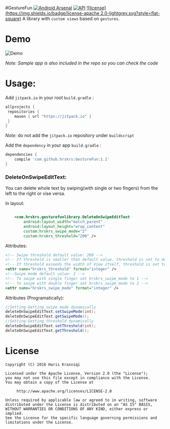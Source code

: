 #GestureFun [![Android Arsenal](https://img.shields.io/badge/Android%20Arsenal-GestureFun-green.svg?style=true)](https://android-arsenal.com/details/1/3084) [![API](https://img.shields.io/badge/API-10%2B-brightgreen.svg?style=flat-square)](https://android-arsenal.com/api?level=10) [![license](https://img.shields.io/badge/license-apache 2.0-lightgrey.svg?style=flat-square)](http://www.apache.org/licenses/LICENSE-2.0.html)
A library with `custom views` based on `gestures`.

# Demo

 ![Demo](demo.gif)

_Note: Sample app is also included in the repo so you can check the code_


#  Usage:

Add `jitpack.io` in your root `build.gradle` :
```groovy
allprojects {
 repositories {
    maven { url "https://jitpack.io" }
 }
}
```
_Note:_ do not add the `jitpack.io` repository under `buildscript`

Add the `dependency` in your app `build.gradle` :
```groovy
dependencies {
    compile 'com.github.hrskrs:GestureFun:1.1'
}
```

### DeleteOnSwipeEditText:
You can delete whole text by swiping(with single or two fingers) from the left to the right or vise versa. 

In layout:

``` xml

    <com.hrskrs.gesturefunlibrary.DeleteOnSwipeEditText
        android:layout_width="match_parent"
        android:layout_height="wrap_content"
        custom:hrskrs_swipe_mode="2"
        custom:hrskrs_threshold="200" />
```

Attributes:
``` xml
<!-- Swipe threshold default value: 200 -->
<!-- If threshold is smaller than default value, threshold is set to default one -->
<!-- If threshold exceeds the width of View itself, threshold is set to View width - 100px(DEFAULT_PADDING) -->
<attr name="hrskrs_threshold" format="integer" /> 
<!--Swipe mode default value: 2 -->
<!-- To swipe with single finger set hrskrs_swipe_mode to 1 -->
<!-- To swipe with double finger set hrskrs_swipe_mode to 2 -->
<attr name="hrskrs_swipe_mode" format="integer" />
```

Attributes (Programatically):

```java
//Setting-Getting swipe mode dynamically
deleteOnSwipeEditText.setSwipeMode(int);
deleteOnSwipeEditText.getSwipeMode();
//Setting-Getting threshold dynamically
deleteOnSwipeEditText.setThreshold(int);
deleteOnSwipeEditText.getThreshold();
```
	
# License

    Copyright (C) 2016 Haris Krasniqi

    Licensed under the Apache License, Version 2.0 (the "License");
    you may not use this file except in compliance with the License.
    You may obtain a copy of the License at

         http://www.apache.org/licenses/LICENSE-2.0

    Unless required by applicable law or agreed to in writing, software
    distributed under the License is distributed on an "AS IS" BASIS,
    WITHOUT WARRANTIES OR CONDITIONS OF ANY KIND, either express or implied.
    See the License for the specific language governing permissions and
    limitations under the License.
